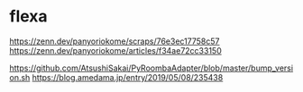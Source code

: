# flexa

https://zenn.dev/panyoriokome/scraps/76e3ec17758c57
https://zenn.dev/panyoriokome/articles/f34ae72cc33150

https://github.com/AtsushiSakai/PyRoombaAdapter/blob/master/bump_version.sh
https://blog.amedama.jp/entry/2019/05/08/235438
